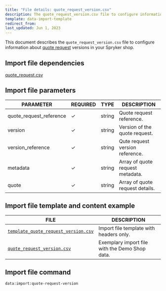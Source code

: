 ```yaml
---
title: "File details: quote_request_version.csv"
description: The quote_request_version.csv file to configure information about quote request versions in your Spryker shop.
template: data-import-template
redirect_from:
last_updated: Jun 1, 2023
---
```


This document describes the `quote_request_version.csv` file to configure information about [quote request](/docs/pbc/all/request-for-quote/{{page.version}}/request-for-quote.html) versions in your Spryker shop.

## Import file dependencies

[quote_request.csv](/docs/pbc/all/request-for-quote/{{page.version}}/import-and-export-data/file-details-quote-request.csv.html)

## Import file parameters

| PARAMETER | REQUIRED |  TYPE | DESCRIPTION |
| --- | --- | --- | --- |
| quote_request_reference | &check; | string |  Quote request reference.|
| version | &check; | string | Version of the quote request. |
| version_reference | &check; | string | Qute request version reference.|
| metadata | &check; | string | Array of quote request metadata.|
| quote | &check; | string | Array of quote request details.|

## Import file template and content example

| FILE | DESCRIPTION |
|---|---|
| [`template_quote_request_version.csv`](https://spryker.s3.eu-central-1.amazonaws.com/docs/pbc/all/request-for-quote/import-and-export-data/file-details-quote-request-version.csv.md/template_quote_request_version.csv) | Import file template with headers only. |
| [`quote_request_version.csv`](https://spryker.s3.eu-central-1.amazonaws.com/docs/pbc/all/request-for-quote/import-and-export-data/file-details-quote-request-version.csv.md/quote_request_version.csv) | Exemplary import file with the Demo Shop data. |

## Import file command

```bash
data:import:quote-request-version
```
